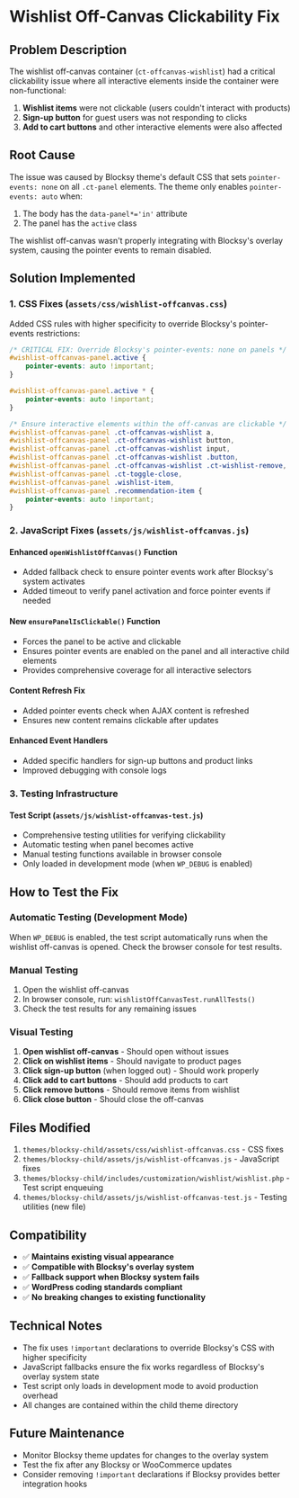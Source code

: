 # Wishlist Off-Canvas Clickability Fix

## Problem Description

The wishlist off-canvas container (`ct-offcanvas-wishlist`) had a critical clickability issue where all interactive elements inside the container were non-functional:

1. **Wishlist items** were not clickable (users couldn't interact with products)
2. **Sign-up button** for guest users was not responding to clicks
3. **Add to cart buttons** and other interactive elements were also affected

## Root Cause

The issue was caused by Blocksy theme's default CSS that sets `pointer-events: none` on all `.ct-panel` elements. The theme only enables `pointer-events: auto` when:

1. The body has the `data-panel*='in'` attribute
2. The panel has the `active` class

The wishlist off-canvas wasn't properly integrating with Blocksy's overlay system, causing the pointer events to remain disabled.

## Solution Implemented

### 1. CSS Fixes (`assets/css/wishlist-offcanvas.css`)

Added CSS rules with higher specificity to override Blocksy's pointer-events restrictions:

```css
/* CRITICAL FIX: Override Blocksy's pointer-events: none on panels */
#wishlist-offcanvas-panel.active {
    pointer-events: auto !important;
}

#wishlist-offcanvas-panel.active * {
    pointer-events: auto !important;
}

/* Ensure interactive elements within the off-canvas are clickable */
#wishlist-offcanvas-panel .ct-offcanvas-wishlist a,
#wishlist-offcanvas-panel .ct-offcanvas-wishlist button,
#wishlist-offcanvas-panel .ct-offcanvas-wishlist input,
#wishlist-offcanvas-panel .ct-offcanvas-wishlist .button,
#wishlist-offcanvas-panel .ct-offcanvas-wishlist .ct-wishlist-remove,
#wishlist-offcanvas-panel .ct-toggle-close,
#wishlist-offcanvas-panel .wishlist-item,
#wishlist-offcanvas-panel .recommendation-item {
    pointer-events: auto !important;
}
```

### 2. JavaScript Fixes (`assets/js/wishlist-offcanvas.js`)

#### Enhanced `openWishlistOffCanvas()` Function
- Added fallback check to ensure pointer events work after Blocksy's system activates
- Added timeout to verify panel activation and force pointer events if needed

#### New `ensurePanelIsClickable()` Function
- Forces the panel to be active and clickable
- Ensures pointer events are enabled on the panel and all interactive child elements
- Provides comprehensive coverage for all interactive selectors

#### Content Refresh Fix
- Added pointer events check when AJAX content is refreshed
- Ensures new content remains clickable after updates

#### Enhanced Event Handlers
- Added specific handlers for sign-up buttons and product links
- Improved debugging with console logs

### 3. Testing Infrastructure

#### Test Script (`assets/js/wishlist-offcanvas-test.js`)
- Comprehensive testing utilities for verifying clickability
- Automatic testing when panel becomes active
- Manual testing functions available in browser console
- Only loaded in development mode (when `WP_DEBUG` is enabled)

## How to Test the Fix

### Automatic Testing (Development Mode)
When `WP_DEBUG` is enabled, the test script automatically runs when the wishlist off-canvas is opened. Check the browser console for test results.

### Manual Testing
1. Open the wishlist off-canvas
2. In browser console, run: `wishlistOffCanvasTest.runAllTests()`
3. Check the test results for any remaining issues

### Visual Testing
1. **Open wishlist off-canvas** - Should open without issues
2. **Click on wishlist items** - Should navigate to product pages
3. **Click sign-up button** (when logged out) - Should work properly
4. **Click add to cart buttons** - Should add products to cart
5. **Click remove buttons** - Should remove items from wishlist
6. **Click close button** - Should close the off-canvas

## Files Modified

1. `themes/blocksy-child/assets/css/wishlist-offcanvas.css` - CSS fixes
2. `themes/blocksy-child/assets/js/wishlist-offcanvas.js` - JavaScript fixes
3. `themes/blocksy-child/includes/customization/wishlist/wishlist.php` - Test script enqueuing
4. `themes/blocksy-child/assets/js/wishlist-offcanvas-test.js` - Testing utilities (new file)

## Compatibility

- ✅ **Maintains existing visual appearance**
- ✅ **Compatible with Blocksy's overlay system**
- ✅ **Fallback support when Blocksy system fails**
- ✅ **WordPress coding standards compliant**
- ✅ **No breaking changes to existing functionality**

## Technical Notes

- The fix uses `!important` declarations to override Blocksy's CSS with higher specificity
- JavaScript fallbacks ensure the fix works regardless of Blocksy's overlay system state
- Test script only loads in development mode to avoid production overhead
- All changes are contained within the child theme directory

## Future Maintenance

- Monitor Blocksy theme updates for changes to the overlay system
- Test the fix after any Blocksy or WooCommerce updates
- Consider removing `!important` declarations if Blocksy provides better integration hooks
